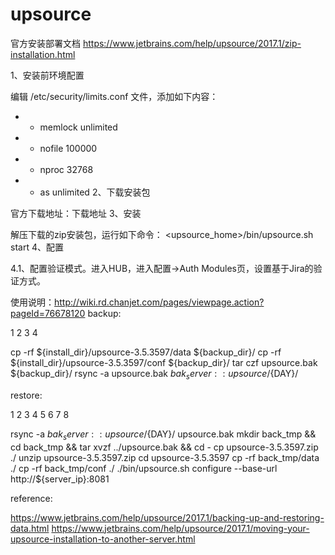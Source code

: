 # upsource
官方安装部署文档
https://www.jetbrains.com/help/upsource/2017.1/zip-installation.html



1、安装前环境配置

编辑 /etc/security/limits.conf 文件，添加如下内容：
* - memlock unlimited
* - nofile 100000
* - nproc 32768
* - as unlimited
2、下载安装包

官方下载地址：下载地址
3、安装

解压下载的zip安装包，运行如下命令：
<upsource_home>/bin/upsource.sh start
4、配置

4.1、配置验证模式。进入HUB，进入配置→Auth Modules页，设置基于Jira的验证方式。

 

使用说明：http://wiki.rd.chanjet.com/pages/viewpage.action?pageId=76678120
backup:

 
1
2
3
4
	
cp -rf ${install_dir}/upsource-3.5.3597/data ${backup_dir}/
cp -rf ${install_dir}/upsource-3.5.3597/conf ${backup_dir}/
tar czf upsource.bak ${backup_dir}/
rsync -a upsource.bak ${bak_server}::upsource/${DAY}/

 
restore:

 
1
2
3
4
5
6
7
8
	
rsync -a ${bak_server}::upsource/${DAY}/ upsource.bak
mkdir back_tmp && cd back_tmp && tar xvzf ../upsource.bak && cd -
cp upsource-3.5.3597.zip ./
unzip upsource-3.5.3597.zip
cd upsource-3.5.3597
cp -rf back_tmp/data ./
cp -rf back_tmp/conf ./
./bin/upsource.sh configure --base-url http://${server_ip}:8081

 

 
reference:


https://www.jetbrains.com/help/upsource/2017.1/backing-up-and-restoring-data.html
https://www.jetbrains.com/help/upsource/2017.1/moving-your-upsource-installation-to-another-server.html
